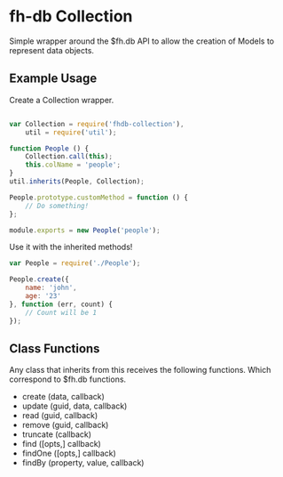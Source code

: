 fh-db Collection
================

Simple wrapper around the $fh.db API to allow the creation of Models to 
represent data objects.

## Example Usage

Create a Collection wrapper.

```javascript

var Collection = require('fhdb-collection'),
	util = require('util');

function People () {
	Collection.call(this);
	this.colName = 'people';
}
util.inherits(People, Collection);

People.prototype.customMethod = function () {
	// Do something!
};

module.exports = new People('people');

```

Use it with the inherited methods!

```javascript
var People = require('./People');

People.create({
	name: 'john',
	age: '23'
}, function (err, count) {
	// Count will be 1 
});
```

## Class Functions
Any class that inherits from this receives the following functions. Which 
correspond to $fh.db functions.

* create (data, callback) 
* update (guid, data, callback)
* read (guid, callback)
* remove (guid, callback)
* truncate (callback)
* find ([opts,] callback)
* findOne ([opts,] callback)
* findBy (property, value, callback)